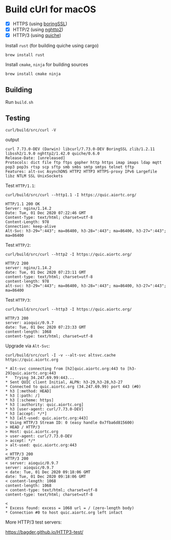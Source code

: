 # Build cUrl for macOS

- [x] HTTPS  (using [boringSSL](https://github.com/google/boringssl))
- [x] HTTP/2 (using [nghttp2](https://github.com/nghttp2/nghttp2))
- [x] HTTP/3 (using [quiche](https://github.com/cloudflare/quiche))

Install `rust` (for building quiche using cargo)

```
brew install rust
```

Install `cmake`, `ninja` for building sources

```
brew install cmake ninja
```

## Building

Run `build.sh`

## Testing

```
curl/build/src/curl -V
```

output

```
curl 7.73.0-DEV (Darwin) libcurl/7.73.0-DEV BoringSSL zlib/1.2.11 libssh2/1.9.0 nghttp2/1.42.0 quiche/0.6.0
Release-Date: [unreleased]
Protocols: dict file ftp ftps gopher http https imap imaps ldap mqtt pop3 pop3s rtsp scp sftp smb smbs smtp smtps telnet tftp 
Features: alt-svc AsynchDNS HTTP2 HTTP3 HTTPS-proxy IPv6 Largefile libz NTLM SSL UnixSockets
```

Test `HTTP/1.1`:

```
curl/build/src/curl --http1.1 -I https://quic.aiortc.org/
```

```
HTTP/1.1 200 OK
Server: nginx/1.14.2
Date: Tue, 01 Dec 2020 07:22:46 GMT
Content-Type: text/html; charset=utf-8
Content-Length: 978
Connection: keep-alive
Alt-Svc: h3-29=":443"; ma=86400, h3-28=":443"; ma=86400, h3-27=":443"; ma=86400
```

Test `HTTP/2`:

```
curl/build/src/curl --http2 -I https://quic.aiortc.org/
```

```
HTTP/2 200 
server: nginx/1.14.2
date: Tue, 01 Dec 2020 07:23:11 GMT
content-type: text/html; charset=utf-8
content-length: 978
alt-svc: h3-29=":443"; ma=86400, h3-28=":443"; ma=86400, h3-27=":443"; ma=86400
```

Test `HTTP/3`:

```
curl/build/src/curl --http3 -I https://quic.aiortc.org/
```

```
HTTP/3 200
server: aioquic/0.9.7
date: Tue, 01 Dec 2020 07:23:33 GMT
content-length: 1068
content-type: text/html; charset=utf-8
```

Upgrade via `Alt-Svc`:

```
curl/build/src/curl -I -v --alt-svc altsvc.cache https://quic.aiortc.org
```

```
* Alt-svc connecting from [h2]quic.aiortc.org:443 to [h3-29]quic.aiortc.org:443
*   Trying 34.247.69.99:443...
* Sent QUIC client Initial, ALPN: h3-29,h3-28,h3-27
* Connected to quic.aiortc.org (34.247.69.99) port 443 (#0)
* h3 [:method: HEAD]
* h3 [:path: /]
* h3 [:scheme: https]
* h3 [:authority: quic.aiortc.org]
* h3 [user-agent: curl/7.73.0-DEV]
* h3 [accept: */*]
* h3 [alt-used: quic.aiortc.org:443]
* Using HTTP/3 Stream ID: 0 (easy handle 0x7fba6d815600)
> HEAD / HTTP/3
> Host: quic.aiortc.org
> user-agent: curl/7.73.0-DEV
> accept: */*
> alt-used: quic.aiortc.org:443
> 
< HTTP/3 200
HTTP/3 200
< server: aioquic/0.9.7
server: aioquic/0.9.7
< date: Tue, 01 Dec 2020 09:18:06 GMT
date: Tue, 01 Dec 2020 09:18:06 GMT
< content-length: 1068
content-length: 1068
< content-type: text/html; charset=utf-8
content-type: text/html; charset=utf-8

< 
* Excess found: excess = 1068 url = / (zero-length body)
* Connection #0 to host quic.aiortc.org left intact
```

More HTTP/3 test servers: 

https://bagder.github.io/HTTP3-test/